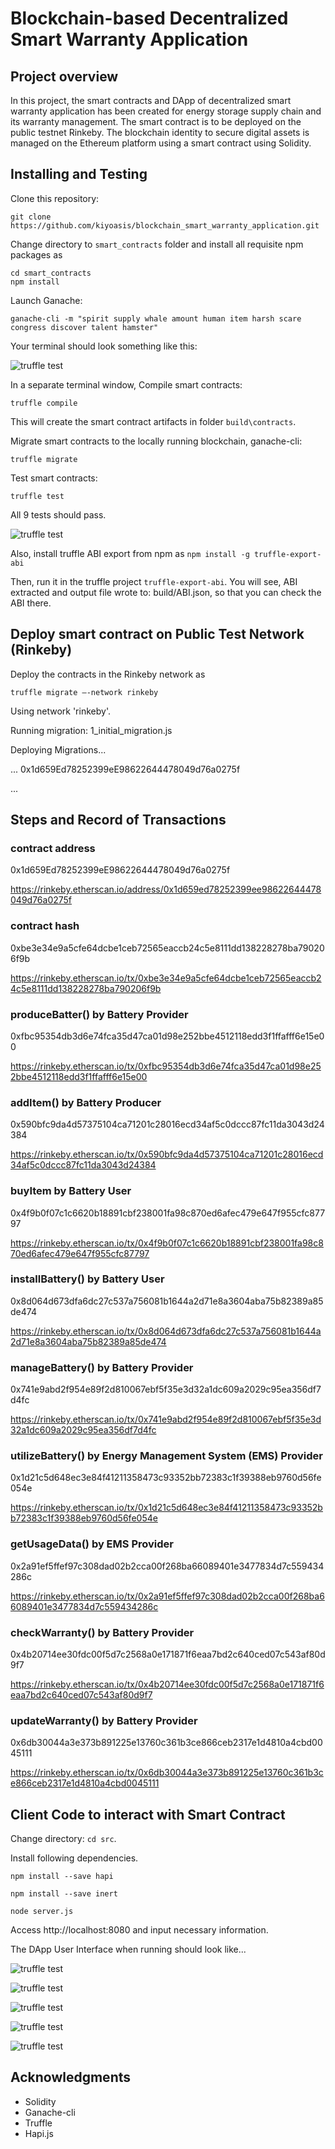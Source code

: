 # Blockchain-based Decentralized Smart Warranty Application 

## Project overview

In this project, the smart contracts and DApp of decentralized smart warranty application has been created for energy storage supply chain and its warranty management.
The smart contract is to be deployed on the public testnet Rinkeby. 
The blockchain identity to secure digital assets is managed on the Ethereum platform using a smart contract using Solidity.

## Installing and Testing

Clone this repository:

```
git clone https://github.com/kiyoasis/blockchain_smart_warranty_application.git
```

Change directory to ```smart_contracts``` folder and install all requisite npm packages as

```
cd smart_contracts
npm install
```

Launch Ganache:

```
ganache-cli -m "spirit supply whale amount human item harsh scare congress discover talent hamster"
```

Your terminal should look something like this:

![truffle test](images/ganache-cli.png)

In a separate terminal window, Compile smart contracts:

```
truffle compile
```

This will create the smart contract artifacts in folder ```build\contracts```.

Migrate smart contracts to the locally running blockchain, ganache-cli:

```
truffle migrate
```

Test smart contracts:

```
truffle test
```

All 9 tests should pass.

![truffle test](images/truffle_test.png)

Also, install truffle ABI export from npm as
``` npm install -g truffle-export-abi ```

Then, run it in the truffle project
``` truffle-export-abi ```.
You will see, ABI extracted and output file wrote to: build/ABI.json, so that you can check the ABI there.

## Deploy smart contract on Public Test Network (Rinkeby)
Deploy the contracts in the Rinkeby network as
```
truffle migrate —-network rinkeby
```

Using network 'rinkeby'.

Running migration: 1_initial_migration.js
  
  Deploying Migrations...

  ... 0x1d659Ed78252399eE98622644478049d76a0275f

  ...

## Steps and Record of Transactions

### contract address
0x1d659Ed78252399eE98622644478049d76a0275f

https://rinkeby.etherscan.io/address/0x1d659ed78252399ee98622644478049d76a0275f


### contract hash
0xbe3e34e9a5cfe64dcbe1ceb72565eaccb24c5e8111dd138228278ba790206f9b

https://rinkeby.etherscan.io/tx/0xbe3e34e9a5cfe64dcbe1ceb72565eaccb24c5e8111dd138228278ba790206f9b

### produceBatter() by Battery Provider
0xfbc95354db3d6e74fca35d47ca01d98e252bbe4512118edd3f1ffafff6e15e00

https://rinkeby.etherscan.io/tx/0xfbc95354db3d6e74fca35d47ca01d98e252bbe4512118edd3f1ffafff6e15e00

### addItem() by Battery Producer
0x590bfc9da4d57375104ca71201c28016ecd34af5c0dccc87fc11da3043d24384

https://rinkeby.etherscan.io/tx/0x590bfc9da4d57375104ca71201c28016ecd34af5c0dccc87fc11da3043d24384

### buyItem by Battery User
0x4f9b0f07c1c6620b18891cbf238001fa98c870ed6afec479e647f955cfc87797

https://rinkeby.etherscan.io/tx/0x4f9b0f07c1c6620b18891cbf238001fa98c870ed6afec479e647f955cfc87797

### installBattery() by Battery User
0x8d064d673dfa6dc27c537a756081b1644a2d71e8a3604aba75b82389a85de474

https://rinkeby.etherscan.io/tx/0x8d064d673dfa6dc27c537a756081b1644a2d71e8a3604aba75b82389a85de474

### manageBattery() by Battery Provider
0x741e9abd2f954e89f2d810067ebf5f35e3d32a1dc609a2029c95ea356df7d4fc

https://rinkeby.etherscan.io/tx/0x741e9abd2f954e89f2d810067ebf5f35e3d32a1dc609a2029c95ea356df7d4fc

### utilizeBattery() by Energy Management System (EMS) Provider
0x1d21c5d648ec3e84f41211358473c93352bb72383c1f39388eb9760d56fe054e

https://rinkeby.etherscan.io/tx/0x1d21c5d648ec3e84f41211358473c93352bb72383c1f39388eb9760d56fe054e

### getUsageData() by EMS Provider
0x2a91ef5ffef97c308dad02b2cca00f268ba66089401e3477834d7c559434286c

https://rinkeby.etherscan.io/tx/0x2a91ef5ffef97c308dad02b2cca00f268ba66089401e3477834d7c559434286c

### checkWarranty() by Battery Provider
0x4b20714ee30fdc00f5d7c2568a0e171871f6eaa7bd2c640ced07c543af80d9f7

https://rinkeby.etherscan.io/tx/0x4b20714ee30fdc00f5d7c2568a0e171871f6eaa7bd2c640ced07c543af80d9f7

### updateWarranty() by Battery Provider
0x6db30044a3e373b891225e13760c361b3ce866ceb2317e1d4810a4cbd0045111 

https://rinkeby.etherscan.io/tx/0x6db30044a3e373b891225e13760c361b3ce866ceb2317e1d4810a4cbd0045111

## Client Code to interact with Smart Contract

Change directory: ```cd src```. 

Install following dependencies.

```
npm install --save hapi
```

```
npm install --save inert
```

```
node server.js
```

Access http://localhost:8080 and input necessary information.

The DApp User Interface when running should look like...

![truffle test](images/page1.png)

![truffle test](images/page2.png)

![truffle test](images/page3.png)

![truffle test](images/page4.png)

![truffle test](images/page5.png)

## Acknowledgments

* Solidity
* Ganache-cli
* Truffle
* Hapi.js
